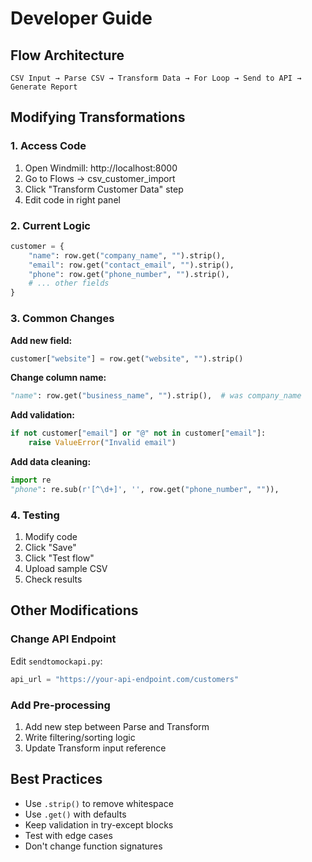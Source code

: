 # Developer Guide

## Flow Architecture

```
CSV Input → Parse CSV → Transform Data → For Loop → Send to API → Generate Report
```

## Modifying Transformations

### 1. Access Code

1. Open Windmill: http://localhost:8000
2. Go to Flows → csv_customer_import
3. Click "Transform Customer Data" step
4. Edit code in right panel

### 2. Current Logic

```python
customer = {
    "name": row.get("company_name", "").strip(),
    "email": row.get("contact_email", "").strip(),
    "phone": row.get("phone_number", "").strip(),
    # ... other fields
}
```

### 3. Common Changes

**Add new field:**
```python
customer["website"] = row.get("website", "").strip()
```

**Change column name:**
```python
"name": row.get("business_name", "").strip(),  # was company_name
```

**Add validation:**
```python
if not customer["email"] or "@" not in customer["email"]:
    raise ValueError("Invalid email")
```

**Add data cleaning:**
```python
import re
"phone": re.sub(r'[^\d+]', '', row.get("phone_number", "")),
```

### 4. Testing

1. Modify code
2. Click "Save"
3. Click "Test flow"
4. Upload sample CSV
5. Check results

## Other Modifications

### Change API Endpoint

Edit `sendtomockapi.py`:
```python
api_url = "https://your-api-endpoint.com/customers"
```

### Add Pre-processing

1. Add new step between Parse and Transform
2. Write filtering/sorting logic
3. Update Transform input reference

## Best Practices

- Use `.strip()` to remove whitespace
- Use `.get()` with defaults
- Keep validation in try-except blocks
- Test with edge cases
- Don't change function signatures